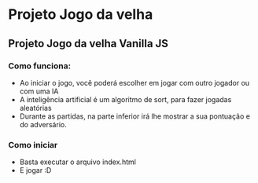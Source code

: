 # Projeto Jogo da velha
## Projeto Jogo da velha Vanilla JS
### Como funciona:
 - Ao iniciar o jogo, você poderá escolher em jogar com outro jogador ou com uma IA
 - A inteligência artificial é um algoritmo de sort, para fazer jogadas aleatórias
 - Durante as partidas, na parte inferior irá lhe mostrar a sua pontuação e do adversário.

### Como iniciar
 - Basta executar o arquivo index.html
 - E jogar :D
